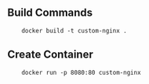 Build Commands
------------

        docker build -t custom-nginx .

Create Container
------------

        docker run -p 8080:80 custom-nginx
